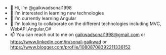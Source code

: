- 👋 Hi, I’m @gaikwadsonal1998
- 👀 I’m interested in learning new technologies
- 🌱 I’m currently learning Angular
- 💞️ I’m looking to collaborate on the different technologies including MVC, WebAPI,Angular,C#
- 📫 You can reach out to me on gaikwadsonal1998@gmail.com or https://www.linkedin.com/in/sonal-gaikwad or https://www.blogger.com/profile/10808708392211336152

<!---
gaikwadsonal1998/gaikwadsonal1998 is a ✨ special ✨ repository because its `README.md` (this file) appears on your GitHub profile.
You can click the Preview link to take a look at your changes.
--->
